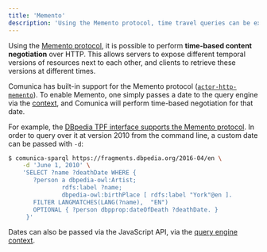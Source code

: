 ```yaml
---
title: 'Memento'
description: 'Using the Memento protocol, time travel queries can be executed.'
---
```


Using the [Memento protocol](https://tools.ietf.org/html/rfc7089),
it is possible to perform **time-based content negotiation** over HTTP.
This allows servers to expose different temporal versions of resources next to each other,
and clients to retrieve these versions at different times.

Comunica has built-in support for the Memento protocol
([`actor-http-memento`](https://github.com/comunica/comunica/tree/master/packages/actor-http-memento)).
To enable Memento, one simply passes a date to the query engine via the [context](/docs/query/advanced/context/),
and Comunica will perform time-based negotiation for that date.

For example, the [DBpedia TPF interface supports the Memento protocol](https://ruben.verborgh.org/blog/2016/06/22/querying-history-with-linked-data/).
In order to query over it at version 2010 from the command line, a custom date can be passed with `-d`:
```bash
$ comunica-sparql https://fragments.dbpedia.org/2016-04/en \
    -d 'June 1, 2010' \
    'SELECT ?name ?deathDate WHERE {
       ?person a dbpedia-owl:Artist;
               rdfs:label ?name;
               dbpedia-owl:birthPlace [ rdfs:label "York"@en ].
       FILTER LANGMATCHES(LANG(?name),  "EN")
       OPTIONAL { ?person dbpprop:dateOfDeath ?deathDate. }
     }'
```

Dates can also be passed via the JavaScript API, via the [query engine context](/docs/query/advanced/context/).
